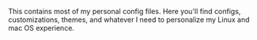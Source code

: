  This contains most of my personal config files. Here you'll find configs, customizations, themes, and whatever I need to personalize my Linux and mac OS experience. 
